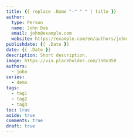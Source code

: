 ```yaml
---
title: {{ replace .Name "-" " " | title }}
author:
  type: Person
  name: John Doe
  email: john@example.com
  website: https://example.com/en/authors/john
publishdate: {{ .Date }}
date: {{ .Date }}
description: Short description.
image: https://via.placeholder.com/350x350
authors:
  - john
series:
  - demo
tags:
  - tag1
  - tag2
  - tag3
toc: true
aside: true
comments: true
draft: true
---
```


